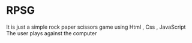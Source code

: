 # RPSG
It is just a simple rock paper scissors game using Html , Css , JavaScript
The user plays against the computer 
